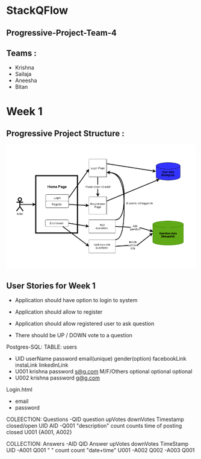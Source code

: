 # StackQFlow

## Progressive-Project-Team-4

## Teams :

- Krishna
- Sailaja
- Aneesha
- Bitan

# Week 1

## Progressive Project Structure :

<img src = "images/PPS-diagram.drawio.png" alt="ER diagram">

## User Stories for Week 1

- Application should have option to login to system

- Application should allow to register

- Application should allow registered user to ask question

- There should be UP / DOWN vote to a question

Postgres-SQL:
TABLE: users
- UID   userName	 password	email(unique)	gender(option)	   facebookLink	instaLink	linkedinLink
- U001    krishna  password   s@g.com         M/F/Others       optional    optional    optional
- U002    krishna  password   g@g.com

Login.html
- email 
- password


COLEECTION: Questions
-QID	  question	        upVotes	 downVotes	 Timestamp	        closed/open	 UID    AID
-Q001    "description"    count    counts      time of posting    closed     U001    {A001, A002}

COLLECTION: Answers
-AID     QID     Answer  upVotes downVotes   TimeStamp       UID 
-A001    Q001    " "     count     count     "date+time"     U001
-A002    Q002
-A003    Q001